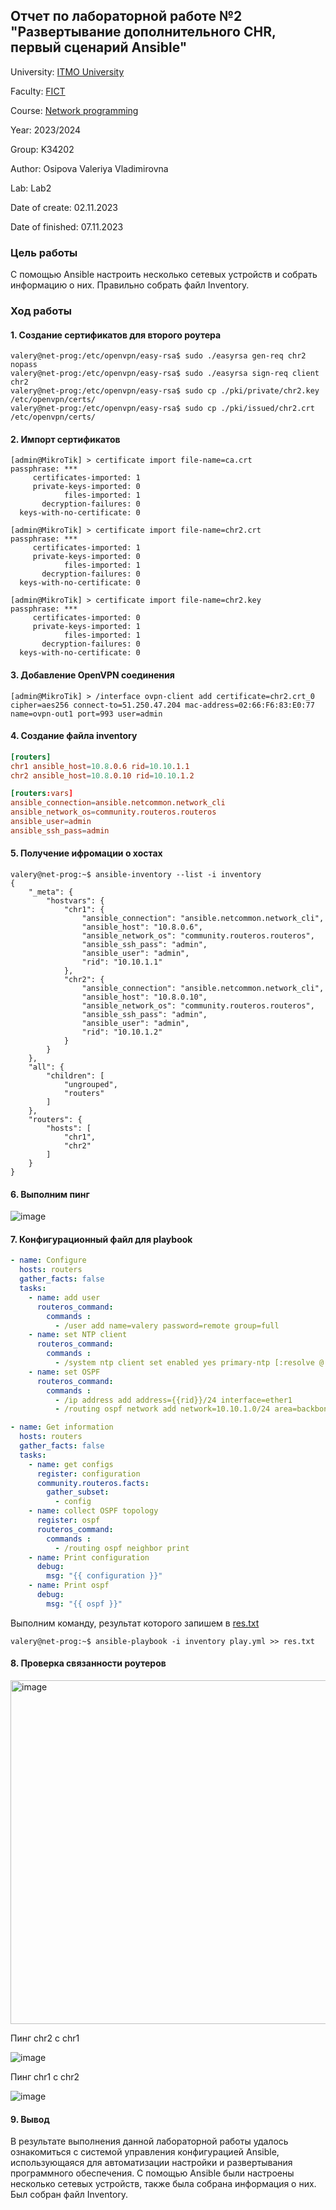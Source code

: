## Отчет по лабораторной работе №2 "Развертывание дополнительного CHR, первый сценарий Ansible"

University: [ITMO University](https://itmo.ru/ru/)

Faculty: [FICT](https://fict.itmo.ru)

Course: [Network programming](https://github.com/itmo-ict-faculty/network-programming)

Year: 2023/2024

Group: K34202

Author: Osipova Valeriya Vladimirovna

Lab: Lab2

Date of create: 02.11.2023

Date of finished: 07.11.2023

### Цель работы
С помощью Ansible настроить несколько сетевых устройств и собрать информацию о них. Правильно собрать файл Inventory.

### Ход работы

#### 1. Создание сертификатов для второго роутера
```console
valery@net-prog:/etc/openvpn/easy-rsa$ sudo ./easyrsa gen-req chr2 nopass
valery@net-prog:/etc/openvpn/easy-rsa$ sudo ./easyrsa sign-req client chr2
valery@net-prog:/etc/openvpn/easy-rsa$ sudo cp ./pki/private/chr2.key /etc/openvpn/certs/
valery@net-prog:/etc/openvpn/easy-rsa$ sudo cp ./pki/issued/chr2.crt /etc/openvpn/certs/
```

#### 2. Импорт сертификатов
```console
[admin@MikroTik] > certificate import file-name=ca.crt 
passphrase: *** 
     certificates-imported: 1
     private-keys-imported: 0
            files-imported: 1
       decryption-failures: 0
  keys-with-no-certificate: 0

[admin@MikroTik] > certificate import file-name=chr2.crt 
passphrase: *** 
     certificates-imported: 1
     private-keys-imported: 0
            files-imported: 1
       decryption-failures: 0
  keys-with-no-certificate: 0

[admin@MikroTik] > certificate import file-name=chr2.key 
passphrase: *** 
     certificates-imported: 0
     private-keys-imported: 1
            files-imported: 1
       decryption-failures: 0
  keys-with-no-certificate: 0
```

#### 3. Добавление OpenVPN соединения
```console
[admin@MikroTik] > /interface ovpn-client add certificate=chr2.crt_0 cipher=aes256 connect-to=51.250.47.204 mac-address=02:66:F6:83:E0:77 name=ovpn-out1 port=993 user=admin
```

#### 4. Создание файла inventory
```conf
[routers]
chr1 ansible_host=10.8.0.6 rid=10.10.1.1
chr2 ansible_host=10.8.0.10 rid=10.10.1.2

[routers:vars]
ansible_connection=ansible.netcommon.network_cli
ansible_network_os=community.routeros.routeros
ansible_user=admin
ansible_ssh_pass=admin
```

#### 5. Получение ифромации о хостах
```console
valery@net-prog:~$ ansible-inventory --list -i inventory
{
    "_meta": {
        "hostvars": {
            "chr1": {
                "ansible_connection": "ansible.netcommon.network_cli",
                "ansible_host": "10.8.0.6",
                "ansible_network_os": "community.routeros.routeros",
                "ansible_ssh_pass": "admin",
                "ansible_user": "admin",
                "rid": "10.10.1.1"
            },
            "chr2": {
                "ansible_connection": "ansible.netcommon.network_cli",
                "ansible_host": "10.8.0.10",
                "ansible_network_os": "community.routeros.routeros",
                "ansible_ssh_pass": "admin",
                "ansible_user": "admin",
                "rid": "10.10.1.2"
            }
        }
    },
    "all": {
        "children": [
            "ungrouped",
            "routers"
        ]
    },
    "routers": {
        "hosts": [
            "chr1",
            "chr2"
        ]
    }
}
```

#### 6. Выполним пинг 

![image](https://github.com/Valeriya-Osipova/2023_2024-network_programming-k34202-osipova_v_v/assets/64967406/399e76b8-ea73-4498-8336-59123914252f)

#### 7. Конфигурационный файл для playbook

```yml
- name: Configure
  hosts: routers
  gather_facts: false
  tasks:
    - name: add user
      routeros_command:
        commands :
          - /user add name=valery password=remote group=full
    - name: set NTP client
      routeros_command:
        commands :
          - /system ntp client set enabled yes primary-ntp [:resolve @.ru.pool.ntp.org] secondary-ntp [:resolve 1.ru.pool.ntp.org]
    - name: set OSPF
      routeros_command:
        commands :
          - /ip address add address={{rid}}/24 interface=ether1
          - /routing ospf network add network=10.10.1.0/24 area=backbone

- name: Get information
  hosts: routers
  gather_facts: false
  tasks:
    - name: get configs
      register: configuration
      community.routeros.facts:
        gather_subset:
          - config
    - name: collect OSPF topology
      register: ospf
      routeros_command:
        commands :
          - /routing ospf neighbor print
    - name: Print configuration
      debug:
        msg: "{{ configuration }}"
    - name: Print ospf
      debug:
        msg: "{{ ospf }}"
```

Выполним команду, результат которого запишем в [res.txt](res.txt)
```console
valery@net-prog:~$ ansible-playbook -i inventory play.yml >> res.txt
```

#### 8. Проверка связанности роутеров

<img width="550" alt="image" src="https://github.com/Valeriya-Osipova/2023_2024-network_programming-k34202-osipova_v_v/assets/64967406/d8cac383-f432-43b5-96e7-1c0a53030ccb">


Пинг chr2 с chr1

![image](https://github.com/Valeriya-Osipova/2023_2024-network_programming-k34202-osipova_v_v/assets/64967406/5b4db887-a9c0-49fa-88e4-3b7ef28a3f0c)

Пинг chr1 с chr2

![image](https://github.com/Valeriya-Osipova/2023_2024-network_programming-k34202-osipova_v_v/assets/64967406/8f79c106-059f-4e6b-b3e7-08fef104b836)

#### 9. Вывод
В результате выполнения данной лабораторной работы удалось ознакомиться с системой управления конфигурацией Ansible, использующаяся для автоматизации настройки и развертывания программного обеспечения. С помощью Ansible были настроены несколько сетевых устройств, также была собрана информация о них. Был собран файл Inventory.
